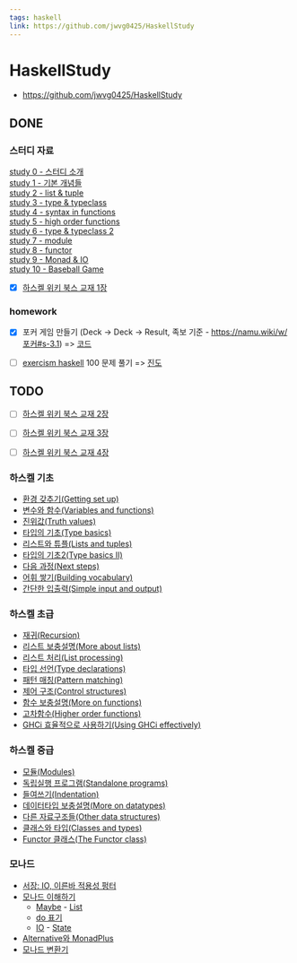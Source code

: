 ```yaml
---
tags: haskell
link: https://github.com/jwvg0425/HaskellStudy
---
```


# HaskellStudy

- https://github.com/jwvg0425/HaskellStudy

## DONE

### 스터디 자료

[study 0 - 스터디 소개](http://www.slideshare.net/namhyeonuk90/haskell-study-0)  
[study 1 - 기본 개념들](http://www.slideshare.net/namhyeonuk90/haskell-study-1)  
[study 2 - list & tuple](http://www.slideshare.net/namhyeonuk90/haskell-study-2)  
[study 3 - type & typeclass](http://www.slideshare.net/namhyeonuk90/haskell-study-3)  
[study 4 - syntax in functions](http://www.slideshare.net/namhyeonuk90/haskell-study-4)  
[study 5 - high order functions](http://www.slideshare.net/namhyeonuk90/haskell-study-5)  
[study 6 - type & typeclass 2](http://www.slideshare.net/namhyeonuk90/haskell-study-6)  
[study 7 - module](http://www.slideshare.net/namhyeonuk90/haskell-study-7)  
[study 8 - functor](http://www.slideshare.net/namhyeonuk90/haskell-study-8)  
[study 9 - Monad & IO](http://www.slideshare.net/namhyeonuk90/haskell-study-9)  
[study 10 - Baseball Game](http://www.slideshare.net/namhyeonuk90/haskell-study-10)

- [x] [하스켈 위키 북스 교재 1장](https://wikidocs.net/book/204)

### homework
- [x] 포커 게임 만들기 (Deck → Deck → Result, 족보 기준 - https://namu.wiki/w/포커#s-3.1) => [코드](https://gist.github.com/lala7573/55398f651b52eb9f7353fc57e0efc0fc)

- [ ] [exercism haskell](https://exercism.org/tracks/haskell/exercises) 100 문제 풀기 => [진도](https://exercism.org/profiles/lala7573)

## TODO

- [ ] [하스켈 위키 북스 교재 2장](https://wikidocs.net/book/204)
- [ ] [하스켈 위키 북스 교재 3장](https://wikidocs.net/book/204)
- [ ] [하스켈 위키 북스 교재 4장](https://wikidocs.net/book/204)


### 하스켈 기초

- [환경 갖추기(Getting set up)](https://wikidocs.net/1453)
- [변수와 함수(Variables and functions)](https://wikidocs.net/1570)
- [진위값(Truth values)](https://wikidocs.net/1605)
- [타입의 기초(Type basics)](https://wikidocs.net/1608)
- [리스트와 튜플(Lists and tuples)](https://wikidocs.net/1626)
- [타입의 기초2(Type basics II)](https://wikidocs.net/1632)
- [다음 과정(Next steps)](https://wikidocs.net/1633)
- [어휘 쌓기(Building vocabulary)](https://wikidocs.net/1635)
- [간단한 입출력(Simple input and output)](https://wikidocs.net/1658)

### 하스켈 초급

- [재귀(Recursion)](https://wikidocs.net/1659)
- [리스트 보충설명(More about lists)](https://wikidocs.net/1664)
- [리스트 처리(List processing)](https://wikidocs.net/1684)
- [타입 선언(Type declarations)](https://wikidocs.net/1686)
- [패턴 매칭(Pattern matching)](https://wikidocs.net/1454)
- [제어 구조(Control structures)](https://wikidocs.net/1455)
- [함수 보충설명(More on functions)](https://wikidocs.net/1459)
- [고차함수(Higher order functions)](https://wikidocs.net/edit/page/1460)
- [GHCi 효율적으로 사용하기(Using GHCi effectively)](https://wikidocs.net/edit/page/1461)

### 하스켈 중급

- [모듈(Modules)](https://wikidocs.net/edit/page/1463)
- [독립실행 프로그램(Standalone programs)](https://wikidocs.net/edit/page/1464)
- [들여쓰기(Indentation)](https://wikidocs.net/edit/page/1465)
- [데이터타입 보충설명(More on datatypes)](https://wikidocs.net/edit/page/1466)
- [다른 자료구조들(Other data structures)](https://wikidocs.net/edit/page/1467)
- [클래스와 타입(Classes and types)](https://wikidocs.net/edit/page/1468)
- [Functor 클래스(The Functor class)](https://wikidocs.net/edit/page/1469)

### 모나드

- [서장: IO, 이른바 적용성 펑터](https://wikidocs.net/150827)
- [모나드 이해하기](https://wikidocs.net/1471)
  - [Maybe](https://wikidocs.net/edit/page/1561) - [List](https://wikidocs.net/edit/page/1562)
  - [do 표기](https://wikidocs.net/edit/page/1564)
  - [IO](https://wikidocs.net/edit/page/1566) - [State](https://wikidocs.net/edit/page/1567)
- [Alternative와 MonadPlus](https://wikidocs.net/edit/page/1568)
- [모나드 변환기](https://wikidocs.net/edit/page/1569)
